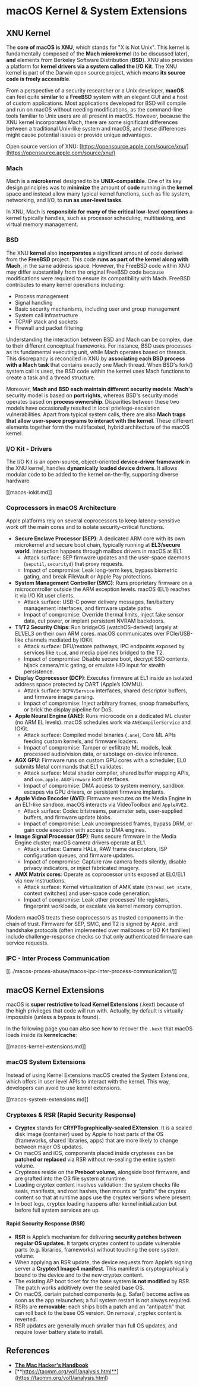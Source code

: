 # macOS Kernel & System Extensions

## XNU Kernel

The **core of macOS is XNU**, which stands for "X is Not Unix". This kernel is fundamentally composed of the **Mach microkerne**l (to be discussed later), **and** elements from Berkeley Software Distribution (**BSD**). XNU also provides a platform for **kernel drivers via a system called the I/O Kit**. The XNU kernel is part of the Darwin open source project, which means **its source code is freely accessible**.

From a perspective of a security researcher or a Unix developer, **macOS** can feel quite **similar** to a **FreeBSD** system with an elegant GUI and a host of custom applications. Most applications developed for BSD will compile and run on macOS without needing modifications, as the command-line tools familiar to Unix users are all present in macOS. However, because the XNU kernel incorporates Mach, there are some significant differences between a traditional Unix-like system and macOS, and these differences might cause potential issues or provide unique advantages.

Open source version of XNU: [https://opensource.apple.com/source/xnu/](https://opensource.apple.com/source/xnu/)

### Mach

Mach is a **microkernel** designed to be **UNIX-compatible**. One of its key design principles was to **minimize** the amount of **code** running in the **kernel** space and instead allow many typical kernel functions, such as file system, networking, and I/O, to **run as user-level tasks**.

In XNU, Mach is **responsible for many of the critical low-level operations** a kernel typically handles, such as processor scheduling, multitasking, and virtual memory management.

### BSD

The XNU **kernel** also **incorporates** a significant amount of code derived from the **FreeBSD** project. This code **runs as part of the kernel along with Mach**, in the same address space. However, the FreeBSD code within XNU may differ substantially from the original FreeBSD code because modifications were required to ensure its compatibility with Mach. FreeBSD contributes to many kernel operations including:

- Process management
- Signal handling
- Basic security mechanisms, including user and group management
- System call infrastructure
- TCP/IP stack and sockets
- Firewall and packet filtering

Understanding the interaction between BSD and Mach can be complex, due to their different conceptual frameworks. For instance, BSD uses processes as its fundamental executing unit, while Mach operates based on threads. This discrepancy is reconciled in XNU by **associating each BSD process with a Mach task** that contains exactly one Mach thread. When BSD's fork() system call is used, the BSD code within the kernel uses Mach functions to create a task and a thread structure.

Moreover, **Mach and BSD each maintain different security models**: **Mach's** security model is based on **port rights**, whereas BSD's security model operates based on **process ownership**. Disparities between these two models have occasionally resulted in local privilege-escalation vulnerabilities. Apart from typical system calls, there are also **Mach traps that allow user-space programs to interact with the kernel**. These different elements together form the multifaceted, hybrid architecture of the macOS kernel.

### I/O Kit - Drivers

The I/O Kit is an open-source, object-oriented **device-driver framework** in the XNU kernel, handles **dynamically loaded device drivers**. It allows modular code to be added to the kernel on-the-fly, supporting diverse hardware.

[[macos-iokit.md]]

### Coprocessors in macOS Architecture

Apple platforms rely on several coprocessors to keep latency-sensitive work off the main cores and to isolate security-critical functions.

- **Secure Enclave Processor (SEP)**: A dedicated ARM core with its own microkernel and secure boot chain, typically running at **EL3/secure world**. Interaction happens through mailbox drivers in macOS at EL1.
  - Attack surface: SEP firmware updates and the user-space daemons (`seputil`, `securityd`) that proxy requests.
  - Impact of compromise: Leak long-term keys, bypass biometric gating, and break FileVault or Apple Pay protections.
- **System Management Controller (SMC)**: Runs proprietary firmware on a microcontroller outside the ARM exception levels. macOS (EL1) reaches it via I/O Kit user clients.
  - Attack surface: USB-C power delivery messages, fan/battery management interfaces, and firmware update paths.
  - Impact of compromise: Override thermal limits, inject fake sensor data, cut power, or implant persistent NVRAM backdoors.
- **T1/T2 Security Chips**: Run bridgeOS (watchOS-derived) largely at EL1/EL3 on their own ARM cores. macOS communicates over PCIe/USB-like channels mediated by IOKit.
  - Attack surface: DFU/restore pathways, IPC endpoints exposed by services like `tccd`, and media pipelines bridged to the T2.
  - Impact of compromise: Disable secure boot, decrypt SSD contents, hijack camera/mic gating, or emulate HID input for stealth persistence.
- **Display Coprocessor (DCP)**: Executes firmware at EL1 inside an isolated address space protected by DART (Apple’s IOMMU).
  - Attack surface: `DCPAVService` interfaces, shared descriptor buffers, and firmware image parsing.
  - Impact of compromise: Inject arbitrary frames, snoop framebuffers, or brick the display pipeline for DoS.
- **Apple Neural Engine (ANE)**: Runs microcode on a dedicated ML cluster (no ARM EL levels). macOS schedules work via `ANECompilerService` and IOKit.
  - Attack surface: Compiled model binaries (`.ane`), Core ML APIs feeding custom kernels, and firmware loaders.
  - Impact of compromise: Tamper or exfiltrate ML models, leak processed audio/vision data, or sabotage on-device inference.
- **AGX GPU**: Firmware runs on custom GPU cores with a scheduler; EL0 submits Metal commands that EL1 validates.
  - Attack surface: Metal shader compiler, shared buffer mapping APIs, and `com.apple.AGXFirmware` ioctl interfaces.
  - Impact of compromise: DMA access to system memory, sandbox escapes via GPU drivers, or persistent firmware implants.
- **Apple Video Encoder (AVE)**: Firmware executes on the Media Engine in an EL1-like sandbox. macOS interacts via VideoToolbox and `AppleAVE2`.
  - Attack surface: Codec bitstreams, parameter sets, user-supplied buffers, and firmware update blobs.
  - Impact of compromise: Leak uncompressed frames, bypass DRM, or gain code execution with access to DMA engines.
- **Image Signal Processor (ISP)**: Runs secure firmware in the Media Engine cluster; macOS camera drivers operate at EL1.
  - Attack surface: Camera HALs, RAW frame descriptors, ISP configuration queues, and firmware updates.
  - Impact of compromise: Capture raw camera feeds silently, disable privacy indicators, or inject fabricated imagery.
- **AMX Matrix cores**: Operate as coprocessor units exposed at EL0/EL1 via new instructions.
  - Attack surface: Kernel virtualization of AMX state (`thread_set_state`, context switches) and user-space code generation.
  - Impact of compromise: Leak other processes’ tile registers, fingerprint workloads, or escalate via kernel memory corruption.

Modern macOS treats these coprocessors as trusted components in the chain of trust. Firmware for SEP, SMC, and T2 is signed by Apple, and handshake protocols (often implemented over mailboxes or I/O Kit families) include challenge-response checks so that only authenticated firmware can service requests.

### IPC - Inter Process Communication

[[../macos-proces-abuse/macos-ipc-inter-process-communication/]]

## macOS Kernel Extensions

macOS is **super restrictive to load Kernel Extensions** (.kext) because of the high privileges that code will run with. Actually, by default is virtually impossible (unless a bypass is found).

In the following page you can also see how to recover the `.kext` that macOS loads inside its **kernelcache**:

[[macos-kernel-extensions.md]]

### macOS System Extensions

Instead of using Kernel Extensions macOS created the System Extensions, which offers in user level APIs to interact with the kernel. This way, developers can avoid to use kernel extensions.

[[macos-system-extensions.md]]

### Cryptexes & RSR (Rapid Security Response)

- **Cryptex** stands for **CRYPTographically-sealed EXtension**. It is a sealed disk image (container) used by Apple to host parts of the OS (frameworks, shared libraries, apps) that are more likely to change between major OS updates. 
- On macOS and iOS, components placed inside cryptexes can be **patched or replaced** via RSR without re-sealing the entire system volume. 
- Cryptexes reside on the **Preboot volume**, alongside boot firmware, and are grafted into the OS file system at runtime. 
- Loading cryptex content involves validation: the system checks file seals, manifests, and root hashes, then mounts or “grafts” the cryptex content so that at runtime apps use the cryptex versions where present. 
- In boot logs, cryptex loading happens after kernel initialization but before full system services are up. 

#### Rapid Security Response (RSR)

- **RSR** is Apple’s mechanism for delivering **security patches between regular OS updates**. It targets cryptex content to update vulnerable parts (e.g. libraries, frameworks) without touching the core system volume. 
- When applying an RSR update, the device requests from Apple’s signing server a **Cryptex1 Image4 manifest**. This manifest is cryptographically bound to the device and to the new cryptex content. 
- The existing AP boot ticket for the base system **is not modified** by RSR. The patch works additively over the sealed base OS. 
- On macOS, certain patched components (e.g. Safari) become active as soon as the app relaunches; a full system restart is not always required. 
- RSRs are **removable**: each ships both a patch and an “antipatch” that can roll back to the base OS version. On removal, cryptex content is reverted. 
- RSR updates are generally much smaller than full OS updates, and require lower battery state to install. 

## References

- [**The Mac Hacker's Handbook**](https://www.amazon.com/-/es/Charlie-Miller-ebook-dp-B004U7MUMU/dp/B004U7MUMU/ref=mt_other?_encoding=UTF8&me=&qid=)
- [**https://taomm.org/vol1/analysis.html**](https://taomm.org/vol1/analysis.html)

